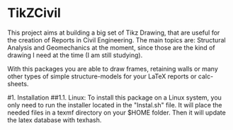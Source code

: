 TikZCivil
=========

This project aims at building a big set of Tikz Drawing, that are useful for the creation of Reports in Civil Engineering.  The main topics are: Structural Analysis and Geomechanics at the moment, since those are the kind of drawing I need at the time (I am still studying).

With this packages you are able to draw frames, retaining walls or many other types of simple structure-models for your LaTeX reports or calc-sheets.

#1. Installation
##1.1. Linux:
To install this package on a Linux system, you only need to run the installer located in the "Instal.sh" file. It will place the needed files in a texmf directory on your $HOME folder. Then it will update the latex database with texhash.
